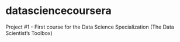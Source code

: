 # datasciencecoursera
Project #1 - First course for the Data Science Specialization (The Data Scientist’s Toolbox)

